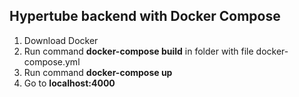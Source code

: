 ## Hypertube backend with Docker Compose

1. Download Docker
2. Run command **docker-compose build** in folder with file docker-compose.yml
3. Run command **docker-compose up**
4. Go to **localhost:4000**

